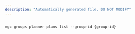 ```yaml
---
description: "Automatically generated file. DO NOT MODIFY"
---
```


```cli

mgc groups planner plans list --group-id {group-id}

```